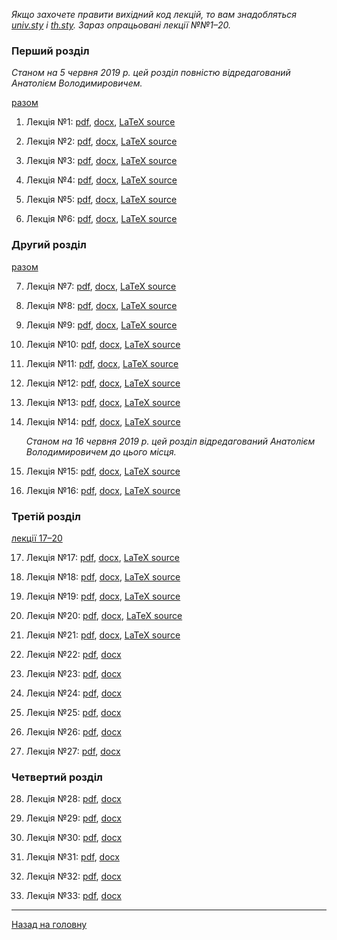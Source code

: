 <!--DEBUG-->

_Якщо захочете правити вихідний код лекцій, то вам знадобляться [univ.sty](univ.sty) і [th.sty](th.sty)._
_Зараз опрацьовані лекції №№1&ndash;20._

### Перший розділ

_Станом на 5 червня 2019 р. цей розділ повністю відредагований Анатолієм Володимировичем._

[разом](ch-1/ch-1.pdf)

1. Лекція №1: [pdf](ch-1/1.pdf), [docx](ch-1/1.docx), [LaTeX source](ch-1/1.tex)

2. Лекція №2: [pdf](ch-1/2.pdf), [docx](ch-1/2.docx), [LaTeX source](ch-1/2.tex)

3. Лекція №3: [pdf](ch-1/3.pdf), [docx](ch-1/3.docx), [LaTeX source](ch-1/3.tex)

4. Лекція №4: [pdf](ch-1/4.pdf), [docx](ch-1/4.docx), [LaTeX source](ch-1/4.tex)

5. Лекція №5: [pdf](ch-1/5.pdf), [docx](ch-1/5.docx), [LaTeX source](ch-1/5.tex)

6. Лекція №6: [pdf](ch-1/6.pdf), [docx](ch-1/6.docx), [LaTeX source](ch-1/6.tex)

### Другий розділ

[разом](ch-2/ch-2.pdf)

7. Лекція №7: [pdf](ch-2/7.pdf), [docx](ch-2/7.docx), [LaTeX source](ch-2/7.tex)

8. Лекція №8: [pdf](ch-2/8.pdf), [docx](ch-2/8.docx), [LaTeX source](ch-2/8.tex)

9. Лекція №9: [pdf](ch-2/9.pdf), [docx](ch-2/9.docx), [LaTeX source](ch-2/9.tex)

10. Лекція №10: [pdf](ch-2/10.pdf), [docx](ch-2/10.docx), [LaTeX source](ch-2/10.tex)

11. Лекція №11: [pdf](ch-2/11.pdf), [docx](ch-2/11.docx), [LaTeX source](ch-2/11.tex)

12. Лекція №12: [pdf](ch-2/12.pdf), [docx](ch-2/12.docx), [LaTeX source](ch-2/12.tex)

13. Лекція №13: [pdf](ch-2/13.pdf), [docx](ch-2/13.docx), [LaTeX source](ch-2/13.tex)

14. Лекція №14: [pdf](ch-2/14.pdf), [docx](ch-2/14.docx), [LaTeX source](ch-2/14.tex)

    _Станом на 16 червня 2019 р. цей розділ відредагований Анатолієм Володимировичем до цього місця._

15. Лекція №15: [pdf](ch-2/15.pdf), [docx](ch-2/15.docx), [LaTeX source](ch-2/15.tex)

16. Лекція №16: [pdf](ch-2/16.pdf), [docx](ch-2/16.docx), [LaTeX source](ch-2/16.tex)

### Третій розділ

[лекції 17&ndash;20](ch-3/ch-3.pdf)

17. Лекція №17: [pdf](ch-3/17.pdf), [docx](ch-3/17.docx), [LaTeX source](ch-3/17.tex)

18. Лекція №18: [pdf](ch-3/18.pdf), [docx](ch-3/18.docx), [LaTeX source](ch-3/18.tex)

19. Лекція №19: [pdf](ch-3/19.pdf), [docx](ch-3/19.docx), [LaTeX source](ch-3/19.tex)

20. Лекція №20: [pdf](ch-3/20.pdf), [docx](ch-3/20.docx), [LaTeX source](ch-3/20.tex)

21. Лекція №21: [pdf](ch-3/21.pdf), [docx](ch-3/21.docx), [LaTeX source](ch-3/21.tex)

22. Лекція №22: [pdf](ch-3/22.pdf), [docx](ch-3/22.docx)

23. Лекція №23: [pdf](ch-3/23.pdf), [docx](ch-3/23.docx)

24. Лекція №24: [pdf](ch-3/24.pdf), [docx](ch-3/24.docx)

25. Лекція №25: [pdf](ch-3/25.pdf), [docx](ch-3/25.docx)

26. Лекція №26: [pdf](ch-3/26.pdf), [docx](ch-3/26.docx)

27. Лекція №27: [pdf](ch-3/27.pdf), [docx](ch-3/27.docx)

### Четвертий розділ

28. Лекція №28: [pdf](ch-4/28.pdf), [docx](ch-4/28.docx)

29. Лекція №29: [pdf](ch-4/29.pdf), [docx](ch-4/29.docx)

30. Лекція №30: [pdf](ch-4/30.pdf), [docx](ch-4/30.docx)

31. Лекція №31: [pdf](ch-4/31.pdf), [docx](ch-4/31.docx)

32. Лекція №32: [pdf](ch-4/32.pdf), [docx](ch-4/32.docx)

33. Лекція №33: [pdf](ch-4/33.pdf), [docx](ch-4/33.docx)

---

[Назад на головну](../README.md)

